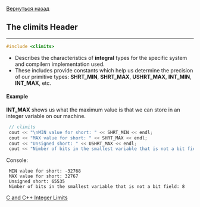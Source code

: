 [Вернуться назад](/README.md)

## The climits Header
---
```cpp
#include <climits>
```

- Describes the characteristics of **integral** types for the specific system and compilern implementation used.
- These includes provide constants which help us determine the precision of our primitive types:
    **SHRT_MIN**, **SHRT_MAX**, **USHRT_MAX**, **INT_MIN**, **INT_MAX**, etc.

#### Example

**INT_MAX** shows us what the maximum value is that we can store in an integer variable on our machine.

```cpp
 // climits
 cout << "\nMIN value for short: " << SHRT_MIN << endl;
 cout << "MAX value for short: " << SHRT_MAX << endl;
 cout << "Unsigned short: " << USHRT_MAX << endl;
 cout << "Nimber of bits in the smallest variable that is not a bit field: " << CHAR_BIT << endl;
 ```

 Console:

 ```
  MIN value for short: -32768
  MAX value for short: 32767
  Unsigned short: 65535
  Nimber of bits in the smallest variable that is not a bit field: 8
```
    
[C and C++ Integer Limits](https://learn.microsoft.com/en-us/cpp/c-language/cpp-integer-limits?view=msvc-170)